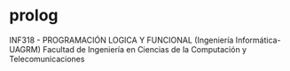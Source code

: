 # prolog
INF318 - PROGRAMACIÓN LOGICA Y FUNCIONAL 
(Ingeniería Informática- UAGRM)
Facultad de Ingeniería en Ciencias de la Computación y Telecomunicaciones
